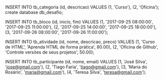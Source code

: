 INSERT INTO tb_categoria (id, descricao) VALUES (1, 'Curso'), (2, 'Oficina'); create database db_desafio;

INSERT INTO tb_bloco (id, inicio, fim) VALUES (1, '2017-09-25 08:00:00', '2017-09-25 11:00:00'), (2, '2017-09-25 14:00:00', '2017-09-25 18:00:00'), (3, '2017-09-26 08:00:00', '2017-09-26 11:00:00');

INSERT INTO tb_atividade (id, nome, descricao, preco) VALUES (1, 'Curso de HTML', 'Aprenda HTML de forma prática', 80.00), (2, 'Oficina de Github', 'Controle versões de seus projetos', 50.00);

INSERT INTO tb_participante (id, nome, email) VALUES (1, 'José Silva', 'jose@gmail.com'), (2, 'Tiago Faria', 'tiago@gmail.com'), (3, 'Maria do Rosário', 'maria@gmail.com'), (4, 'Teresa Silva', 'teresa@gmail.com');
